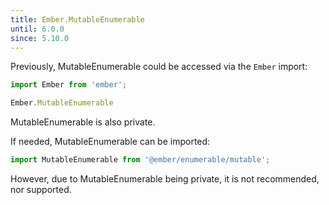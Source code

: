 ```yaml
---
title: Ember.MutableEnumerable
until: 6.0.0
since: 5.10.0
---
```



Previously, MutableEnumerable could be accessed via the `Ember` import:
```js
import Ember from 'ember';

Ember.MutableEnumerable
```
MutableEnumerable is also private.

 If needed, MutableEnumerable can be imported:
```js
import MutableEnumerable from '@ember/enumerable/mutable';
```

However, due to MutableEnumerable being private, it is not recommended, nor supported.
